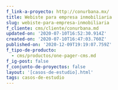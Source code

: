 ```yaml
---
f_link-a-proyecto: http://conurbana.mx/
title: Webiste para empresa inmobiliaria
slug: webiste-para-empresa-inmobiliaria
f_cliente: cms/cliente/conurbana.md
updated-on: '2020-07-10T16:52:30.914Z'
created-on: '2020-07-10T16:47:03.760Z'
published-on: '2020-12-09T19:19:07.759Z'
f_tipo-de-producto:
  - cms/productos/one-pager-cms.md
f_ig-post: false
f_conjunto-de-proyectos: false
layout: '[casos-de-estudio].html'
tags: casos-de-estudio
---
```



